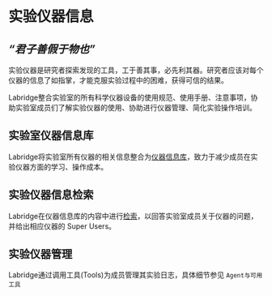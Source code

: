 # 实验仪器信息

## _“君子善假于物也”_

实验仪器是研究者探索发现的工具，工于善其事，必先利其器。研究者应该对每个仪器的信息了如指掌，才能克服实验过程中的困难，获得可信的结果。

Labridge整合实验室的所有科学仪器设备的使用规范、使用手册、注意事项，协助实验室成员们了解实验仪器的使用、协助进行仪器管理、简化实验操作培训。

## **实验室仪器信息库**
Labridge将实验室所有仪器的相关信息整合为[仪器信息库](store.md)，致力于减少成员在实验仪器方面的学习、操作成本。

## **实验仪器信息检索**
Labridge在仪器信息库的内容中进行[检索](retrieve.md)，以回答实验室成员关于仪器的问题，并给出相应仪器的 Super Users。

## **实验仪器管理**
Labridge通过调用工具(Tools)为成员管理其实验日志，具体细节参见 `Agent与可用工具`



